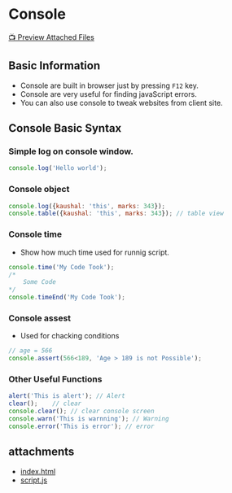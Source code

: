 # Console

[📺 Preview Attached Files](https://kaushalbhatol.github.io/JavaScript/Module01/01_Console/index.html)

## Basic Information

* Console are built in browser just by pressing `F12` key.
* Console are very useful for finding javaScript errors.
* You can also use console to tweak websites from client site.

## Console Basic Syntax

### Simple log on console window.

```JavaScript
console.log('Hello world');
```

### Console object

```JavaScript
console.log({kaushal: 'this', marks: 343});
console.table({kaushal: 'this', marks: 343}); // table view
```

### Console time

* Show how much time used for runnig script.

```JavaScript
console.time('My Code Took');
/*
    Some Code
*/
console.timeEnd('My Code Took');
```

### Console assest

* Used for chacking conditions

```JavaScript
// age = 566
console.assert(566<189, 'Age > 189 is not Possible');
```

### Other Useful Functions

```JavaScript
alert('This is alert'); // Alert
clear();    // clear
console.clear(); // clear console screen
console.warn('This is warnning'); // Warning
console.error('This is error'); // error
```

## attachments

* [index.html](index.html)
* [script.js](script.js)
